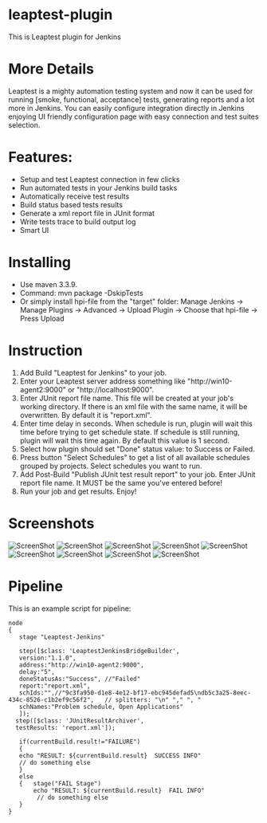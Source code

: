 # leaptest-plugin
This is Leaptest plugin for Jenkins

# More Details
Leaptest is a mighty automation testing system and now it can be used for running [smoke, functional, acceptance] tests, generating reports and a lot more in Jenkins. You can easily configure integration directly in Jenkins enjoying UI friendly configuration page with easy connection and test suites selection. 

# Features:
 - Setup and test Leaptest connection in few clicks
 - Run automated tests in your Jenkins build tasks
 - Automatically receive test results
 - Build status based tests results
 - Generate a xml report file in JUnit format
 - Write tests trace to build output log
 - Smart UI
 
# Installing
- Use maven 3.3.9.
- Command: mvn package -DskipTests
- Or simply install hpi-file from the "target" folder: Manage Jenkins -> Manage Plugins -> Advanced -> Upload Plugin -> Choose that hpi-file -> Press Upload

# Instruction
1. Add Build "Leaptest for Jenkins" to your job.
2. Enter your Leaptest server address something like "http://win10-agent2:9000" or "http://localhost:9000".
3. Enter JUnit report file name. This file will be created at your job's working directory. If there is an xml file with the same name, it will be overwritten. By default it is "report.xml".
4. Enter time delay in seconds. When schedule is run, plugin will wait this time before trying to get schedule state. If schedule is still running, plugin will wait this time again. By default this value is 1 second.
5. Select how plugin should set "Done" status value: to Success or Failed.
6. Press button "Select Schedules" to get a list of all available schedules grouped by projects. Select schedules you want to run.
7. Add Post-Build "Publish JUnit test result report" to your job. Enter JUnit report file name. It MUST be the same you've entered before!
8. Run your job and get results. Enjoy!

# Screenshots
![ScreenShot](http://customatics.com/wp-content/uploads/2017/03/jenkins-1.png)
![ScreenShot](http://customatics.com/wp-content/uploads/2017/03/jenkins-2.png)
![ScreenShot](http://customatics.com/wp-content/uploads/2017/03/jenkins-3.png)
![ScreenShot](http://customatics.com/wp-content/uploads/2017/03/jenkins-4.png)
![ScreenShot](http://customatics.com/wp-content/uploads/2017/03/jenkins-5.png)
![ScreenShot](http://customatics.com/wp-content/uploads/2017/03/jenkins-6.png)
![ScreenShot](http://customatics.com/wp-content/uploads/2017/03/jenkins-7.png)
![ScreenShot](http://customatics.com/wp-content/uploads/2017/03/jenkins-8.png)
![ScreenShot](http://customatics.com/wp-content/uploads/2017/03/jenkins-9.png)


# Pipeline
This is an example script for pipeline:
 ```
node
{
    stage "Leaptest-Jenkins"

    step([$class: 'LeaptestJenkinsBridgeBuilder',
    version:"1.1.0",
    address:"http://win10-agent2:9000",
    delay:"5",
    doneStatusAs:"Success", //"Failed"
    report:"report.xml",
    schIds:"",//"9c3fa950-d1e8-4e12-bf17-ebc945defad5\ndb5c3a25-8eec-434c-8526-c1b2ef9c56f2",   // splitters: "\n" "," ", " 
    schNames:"Problem schedule, Open Applications"
    ]);
   step([$class: 'JUnitResultArchiver',
   testResults: 'report.xml']);
   
    if(currentBuild.result!="FAILURE")
    {
    echo "RESULT: ${currentBuild.result}  SUCCESS INFO"
    // do something else  
    }
    else
    {   stage("FAIL Stage")
        echo "RESULT: ${currentBuild.result}  FAIL INFO"
         // do something else
    }  
}
```

